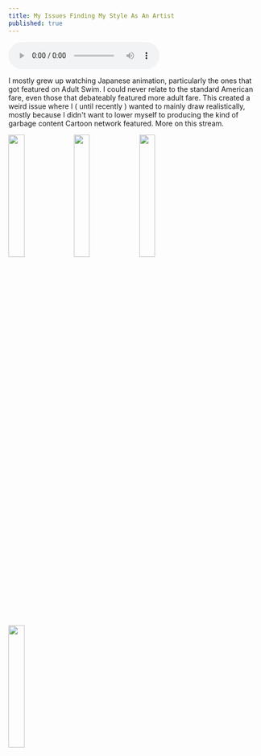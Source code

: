 ```yaml
---
title: My Issues Finding My Style As An Artist
published: true
---
```

<audio controls>
  <source src="https://cdn.glitch.com/12797d37-f66b-4e99-90b9-7ca07a6de8cf%2Fepisode3.mp3?v=1599406471475" type="audio/mpeg">
</audio> 

I mostly grew up watching Japanese animation, particularly the ones that got featured on Adult Swim. I could never relate to the standard American fare, even those that debateably featured more adult fare. This created a weird issue where I ( until recently ) wanted to mainly draw realistically, mostly because I didn't want to lower myself to producing the kind of garbage content Cartoon network featured. More on this stream.

<p>
<img width="25%" src="https://lwflouisa.github.io/Weavercast/assets/drawings/Other/1q3HRZkuY6u8Uv53Wz01AwHSFNQzalemmBwylKbn.jpeg">
<img width="25%" src="https://lwflouisa.github.io/Weavercast/assets/drawings/annabelle_by_otissalmoneus-daoie0u.jpg">
<img width="25%" src="">
<img width="25%" src="">
</p>
